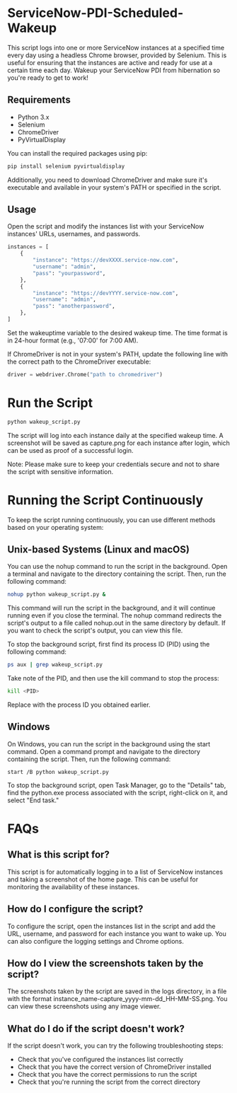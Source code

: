 # ServiceNow-PDI-Scheduled-Wakeup
This script logs into one or more ServiceNow instances at a specified time every day using a headless Chrome browser, provided by Selenium. This is useful for ensuring that the instances are active and ready for use at a certain time each day. Wakeup your ServiceNow PDI from hibernation so you're ready to get to work!

## Requirements
* Python 3.x
* Selenium
* ChromeDriver
* PyVirtualDisplay

You can install the required packages using pip:
```bash
pip install selenium pyvirtualdisplay
```
Additionally, you need to download ChromeDriver and make sure it's executable and available in your system's PATH or specified in the script.

## Usage
Open the script and modify the instances list with your ServiceNow instances' URLs, usernames, and passwords.

```python
instances = [
    {
        "instance": "https://devXXXX.service-now.com",
        "username": "admin",
        "pass": "yourpassword",
    },
    {
        "instance": "https://devYYYY.service-now.com",
        "username": "admin",
        "pass": "anotherpassword",
    },
]
```

Set the wakeuptime variable to the desired wakeup time. The time format is in 24-hour format (e.g., '07:00' for 7:00 AM).

If ChromeDriver is not in your system's PATH, update the following line with the correct path to the ChromeDriver executable:
```python
driver = webdriver.Chrome("path to chromedriver")
````

# Run the Script
```bash
python wakeup_script.py
```

The script will log into each instance daily at the specified wakeup time. A screenshot will be saved as capture.png for each instance after login, which can be used as proof of a successful login.

Note: Please make sure to keep your credentials secure and not to share the script with sensitive information.

# Running the Script Continuously
To keep the script running continuously, you can use different methods based on your operating system:

## Unix-based Systems (Linux and macOS)
You can use the nohup command to run the script in the background. Open a terminal and navigate to the directory containing the script. Then, run the following command:

```bash
nohup python wakeup_script.py &
```

This command will run the script in the background, and it will continue running even if you close the terminal. The nohup command redirects the script's output to a file called nohup.out in the same directory by default. If you want to check the script's output, you can view this file.

To stop the background script, first find its process ID (PID) using the following command:

```bash
ps aux | grep wakeup_script.py
```

Take note of the PID, and then use the kill command to stop the process:

```bash
kill <PID>
```
Replace <PID> with the process ID you obtained earlier.

## Windows
On Windows, you can run the script in the background using the start command. Open a command prompt and navigate to the directory containing the script. Then, run the following command:

```batch
start /B python wakeup_script.py
```

To stop the background script, open Task Manager, go to the "Details" tab, find the python.exe process associated with the script, right-click on it, and select "End task."
    
# FAQs
## What is this script for?
This script is for automatically logging in to a list of ServiceNow instances and taking a screenshot of the home page. This can be useful for monitoring the availability of these instances.

## How do I configure the script?
To configure the script, open the instances list in the script and add the URL, username, and password for each instance you want to wake up. You can also configure the logging settings and Chrome options.

## How do I view the screenshots taken by the script?
The screenshots taken by the script are saved in the logs directory, in a file with the format instance_name-capture_yyyy-mm-dd_HH-MM-SS.png. You can view these screenshots using any image viewer.

## What do I do if the script doesn't work?
If the script doesn't work, you can try the following troubleshooting steps:
* Check that you've configured the instances list correctly
* Check that you have the correct version of ChromeDriver installed
* Check that you have the correct permissions to run the script
* Check that you're running the script from the correct directory
